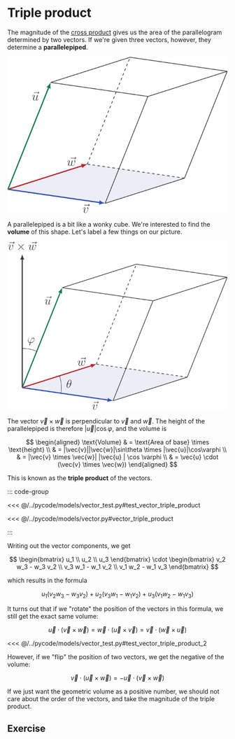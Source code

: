 # Triple product

The magnitude of the [cross product](../vectors/cross-product-3d.md) gives us
the area of the parallelogram determined by two vectors. If we're given three
vectors, however, they determine a **parallelepiped**.

![](../../images/parallelepiped.svg)

A parallelepiped is a bit like a wonky cube. We're interested to find the
**volume** of this shape. Let's label a few things on our picture.

![](../../images/parallelepiped-2.svg)

The vector $\vec{v} \times \vec{w}$ is perpendicular to $\vec{v}$ and $\vec{w}$.
The height of the parallelepiped is therefore $|\vec{u}|\cos\varphi$, and the
volume is

$$
\begin{aligned}
\text{Volume} & = \text{Area of base} \times \text{height} \\
& = |\vec{v}||\vec{w}|\sin\theta \times |\vec{u}|\cos\varphi \\
& = |\vec{v} \times \vec{w}| |\vec{u} | \cos \varphi \\
& = \vec{u} \cdot (\vec{v} \times \vec{w})
\end{aligned}
$$

This is known as the **triple product** of the vectors.

::: code-group

<<< @/../pycode/models/vector_test.py#test_vector_triple_product

<<< @/../pycode/models/vector.py#vector_triple_product

:::

Writing out the vector components, we get

$$
\begin{bmatrix} u_1 \\ u_2 \\ u_3 \end{bmatrix}
\cdot
\begin{bmatrix} v_2 w_3 - w_3 v_2 \\ v_3 w_1 - w_1 v_2 \\ v_1 w_2 - w_1 v_3 \end{bmatrix}
$$

which results in the formula

$$
u_1 (v_2 w_3 - w_3 v_2) + u_2(v_3 w_1 - w_1 v_2) + u_3(v_1 w_2 - w_1 v_3)
$$

It turns out that if we "rotate" the position of the vectors in this formula, we
still get the exact same volume:

$$
\vec{u} \cdot (\vec{v} \times \vec{w})
= \vec{w} \cdot (\vec{u} \times \vec{v})
= \vec{v} \cdot (\vec{w} \times \vec{u})
$$

<<< @/../pycode/models/vector_test.py#test_vector_triple_product_2

However, if we "flip" the position of two vectors, we get the negative of the
volume:

$$
\vec{v} \cdot (\vec{u} \times \vec{w}) = - \vec{u} \cdot (\vec{v} \times \vec{w})
$$

If we just want the geometric volume as a positive number, we should not care
about the order of the vectors, and take the magnitude of the triple product.

## Exercise

<Exercise id="triple-product" />
